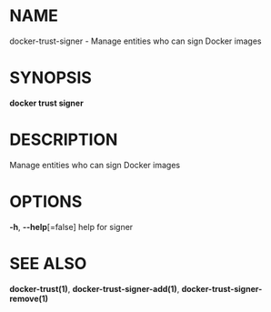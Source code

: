 # NAME

docker-trust-signer - Manage entities who can sign Docker images

# SYNOPSIS

**docker trust signer**

# DESCRIPTION

Manage entities who can sign Docker images

# OPTIONS

**-h**, **--help**\[=false\] help for signer

# SEE ALSO

**docker-trust(1)**, **docker-trust-signer-add(1)**, **docker-trust-signer-remove(1)**
